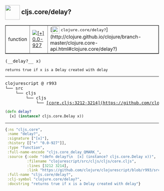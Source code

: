 ## <img width="48px" valign="middle" src="http://i.imgur.com/Hi20huC.png"> cljs.core/delay?

 <table border="1">
<tr>
<td>function</td>
<td><a href="https://github.com/cljsinfo/api-refs/tree/0.0-927"><img valign="middle" alt="[+] 0.0-927" src="https://img.shields.io/badge/+-0.0--927-lightgrey.svg"></a> </td>
<td>
[<img height="24px" valign="middle" src="http://i.imgur.com/1GjPKvB.png"> <samp>clojure.core/delay?</samp>](http://clojure.github.io/clojure/branch-master/clojure.core-api.html#clojure.core/delay?)
</td>
</tr>
</table>

 <samp>
(__delay?__ x)<br>
</samp>

```
returns true if x is a Delay created with delay
```

---

 <pre>
clojurescript @ r993
└── src
    └── cljs
        └── cljs
            └── <ins>[core.cljs:3212-3214](https://github.com/clojure/clojurescript/blob/r993/src/cljs/cljs/core.cljs#L3212-L3214)</ins>
</pre>

```clj
(defn delay?
  [x] (instance? cljs.core.Delay x))
```


---

```clj
{:ns "cljs.core",
 :name "delay?",
 :signature ["[x]"],
 :history [["+" "0.0-927"]],
 :type "function",
 :full-name-encode "cljs.core_delay_QMARK_",
 :source {:code "(defn delay?\n  [x] (instance? cljs.core.Delay x))",
          :filename "clojurescript/src/cljs/cljs/core.cljs",
          :lines [3212 3214],
          :link "https://github.com/clojure/clojurescript/blob/r993/src/cljs/cljs/core.cljs#L3212-L3214"},
 :full-name "cljs.core/delay?",
 :clj-symbol "clojure.core/delay?",
 :docstring "returns true if x is a Delay created with delay"}

```
